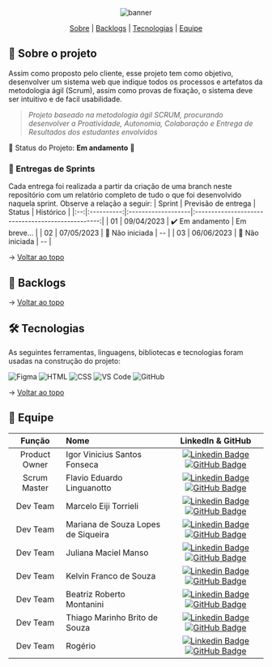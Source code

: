 <span id="topo">
<div align="center">
    
![banner](https://github.com/TerraSoftwarehouse/Projeto-Treinamento-Scrum/blob/master/imagens/CAPA.jpg?raw=true)
</div>
    
<p align="center">
    <a href="#sobre">Sobre</a>  |  
    <a href="#backlogs">Backlogs</a>  |  
    <a href="#tecnologias">Tecnologias</a>  |  
    <a href="#equipe">Equipe</a>
</p>    
    
<span id="sobre">
    
## :bookmark_tabs: Sobre o projeto
Assim como proposto pelo cliente, esse projeto tem como objetivo, desenvolver  um  sistema  web que  indique  todos  os  processos  e  artefatos  da  metodologia  ágil (Scrum), assim como provas de fixação, o sistema deve ser intuitivo e de facil usabilidade.

> _Projeto baseado na metodologia ágil SCRUM, procurando desenvolver a Proatividade, Autonomia, Colaboração e Entrega de Resultados dos estudantes envolvidos_

:pushpin: Status do Projeto: **Em andamento** 🚧

### 🏁 Entregas de Sprints
Cada entrega foi realizada a partir da criação de uma branch neste repositório com um relatório completo de tudo o que foi desenvolvido naquela sprint. Observe a relação a seguir:
| Sprint | Previsão de entrega | Status           | Histórico |
|:--:|:----------:|:-------------------|:-------------------------------------------------:|
| 01 | 09/04/2023 | ✔️ Em andamento    | Em breve... |
| 02 | 07/05/2023 | 🛑 Não iniciada    | -- |
| 03 | 06/06/2023 | 🛑 Não iniciada    | -- |


→ [Voltar ao topo](#topo)

<span id="backlogs">

## :dart: Backlogs



→ [Voltar ao topo](#topo)
    
<span id="tecnologias">

## 🛠️ Tecnologias

As seguintes ferramentas, linguagens, bibliotecas e tecnologias foram usadas na construção do projeto:

<img src="https://img.shields.io/badge/Figma-CED4DA?style=for-the-badge&logo=figma&logoColor=DC143C" alt="Figma" /> 
<img src="https://img.shields.io/badge/HTML5-CED4DA?style=for-the-badge&logo=html5&logoColor=E34F26" alt="HTML" /> 
<img src="https://img.shields.io/badge/CSS3-CED4DA?style=for-the-badge&logo=css3&logoColor=1572B6" alt="CSS" /> 
<img src="https://img.shields.io/badge/VS_Code-CED4DA?style=for-the-badge&logo=visual%20studio%20code&logoColor=0078D4" alt="VS Code" /> 
<img src="https://img.shields.io/badge/GitHub-CED4DA?style=for-the-badge&logo=github&logoColor=20232A" alt="GitHub" /> 

    
→ [Voltar ao topo](#topo)

<span id="equipe">

## :busts_in_silhouette: Equipe

|    Função     | Nome                                  |                                                                                                                                                      LinkedIn & GitHub                                                                                                                                                      |
| :-----------: | :------------------------------------ | :-------------------------------------------------------------------------------------------------------------------------------------------------------------------------------------------------------------------------------------------------------------------------------------------------------------------------: |
|   Product Owner    | Igor Vinicius Santos Fonseca |           [![Linkedin Badge](https://img.shields.io/badge/Linkedin-blue?style=flat-square&logo=Linkedin&logoColor=white)](https://www.linkedin.com/in/igor-fonseca-84277226a/) [![GitHub Badge](https://img.shields.io/badge/GitHub-111217?style=flat-square&logo=github&logoColor=white)](https://github.com/fonsecaigor)            |
| Scrum Master  | Flavio Eduardo Linguanotto |      [![Linkedin Badge](https://img.shields.io/badge/Linkedin-blue?style=flat-square&logo=Linkedin&logoColor=white)](https://www.linkedin.com/in/flavio-linguanotto-b587361a4/) [![GitHub Badge](https://img.shields.io/badge/GitHub-111217?style=flat-square&logo=github&logoColor=white)](https://github.com/linguanotto)      |
|   Dev Team    | Marcelo Eiji Torrieli                 |   [![Linkedin Badge](https://img.shields.io/badge/Linkedin-blue?style=flat-square&logo=Linkedin&logoColor=white)](https://www.linkedin.com/in/marcelinhonet/) [![GitHub Badge](https://img.shields.io/badge/GitHub-111217?style=flat-square&logo=github&logoColor=white)](https://github.com/marcelinhonet)   |
|   Dev Team    |Mariana de Souza Lopes de Siqueira     |    [![Linkedin Badge](https://img.shields.io/badge/Linkedin-blue?style=flat-square&logo=Linkedin&logoColor=white)]( https://www.linkedin.com/in/mariana-lopes-152493248/) [![GitHub Badge](https://img.shields.io/badge/GitHub-111217?style=flat-square&logo=github&logoColor=white)]()                |
|   Dev Team    |Juliana Maciel Manso                   |      [![Linkedin Badge](https://img.shields.io/badge/Linkedin-blue?style=flat-square&logo=Linkedin&logoColor=white)](https://www.linkedin.com/in/juliana-maciel-manso/) [![GitHub Badge](https://img.shields.io/badge/GitHub-111217?style=flat-square&logo=github&logoColor=white)](https://github.com/Jummanso)      |
| Dev Team |Kelvin Franco de Souza              |  [![Linkedin Badge](https://img.shields.io/badge/Linkedin-blue?style=flat-square&logo=Linkedin&logoColor=white)](https://www.linkedin.com/in/kelvin-franco-81879a26b) [![GitHub Badge](https://img.shields.io/badge/GitHub-111217?style=flat-square&logo=github&logoColor=white)](https://github.com/KelvinFranco-10)| 
| Dev Team |  Beatriz Roberto Montanini  |  [![Linkedin Badge](https://img.shields.io/badge/Linkedin-blue?style=flat-square&logo=Linkedin&logoColor=white)](https://www.linkedin.com/in/beatriz-montanini-b69b451b9/) [![GitHub Badge](https://img.shields.io/badge/GitHub-111217?style=flat-square&logo=github&logoColor=white)](https://github.com/montanini249)| 
| Dev Team | Thiago Marinho Brito de Souza    |  [![Linkedin Badge](https://img.shields.io/badge/Linkedin-blue?style=flat-square&logo=Linkedin&logoColor=white)]() [![GitHub Badge](https://img.shields.io/badge/GitHub-111217?style=flat-square&logo=github&logoColor=white)](https://github.com/Thiagombs23)| 
| Dev Team | Rogério             |  [![Linkedin Badge](https://img.shields.io/badge/Linkedin-blue?style=flat-square&logo=Linkedin&logoColor=white)]() [![GitHub Badge](https://img.shields.io/badge/GitHub-111217?style=flat-square&logo=github&logoColor=white)]()| 
